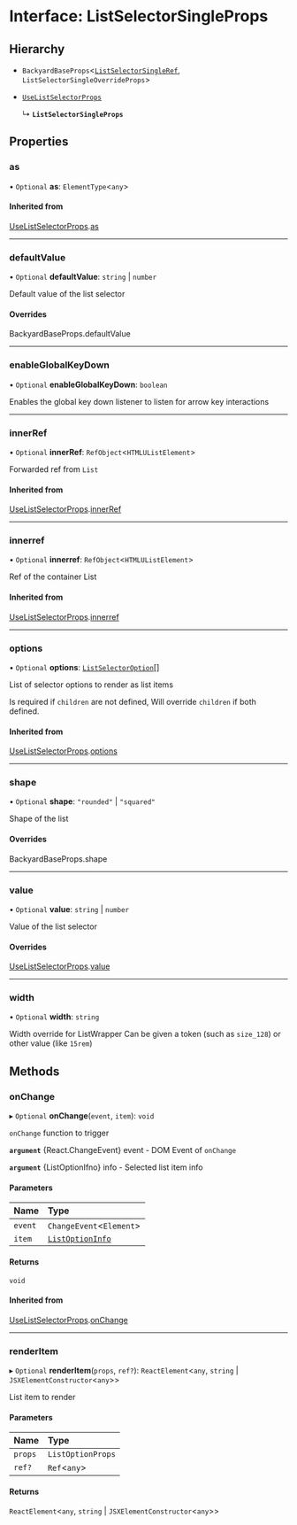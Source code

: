 # Interface: ListSelectorSingleProps

## Hierarchy

- `BackyardBaseProps`<[`ListSelectorSingleRef`](../README.md#listselectorsingleref), `ListSelectorSingleOverrideProps`\>

- [`UseListSelectorProps`](UseListSelectorProps.md)

  ↳ **`ListSelectorSingleProps`**

## Properties

### as

• `Optional` **as**: `ElementType`<`any`\>

#### Inherited from

[UseListSelectorProps](UseListSelectorProps.md).[as](UseListSelectorProps.md#as)

___

### defaultValue

• `Optional` **defaultValue**: `string` \| `number`

Default value of the list selector

#### Overrides

BackyardBaseProps.defaultValue

___

### enableGlobalKeyDown

• `Optional` **enableGlobalKeyDown**: `boolean`

Enables the global key down listener to listen for arrow key interactions

___

### innerRef

• `Optional` **innerRef**: `RefObject`<`HTMLUListElement`\>

Forwarded ref from `List`

#### Inherited from

[UseListSelectorProps](UseListSelectorProps.md).[innerRef](UseListSelectorProps.md#innerref)

___

### innerref

• `Optional` **innerref**: `RefObject`<`HTMLUListElement`\>

Ref of the container List

#### Inherited from

[UseListSelectorProps](UseListSelectorProps.md).[innerref](UseListSelectorProps.md#innerref)

___

### options

• `Optional` **options**: [`ListSelectorOption`](ListSelectorOption.md)[]

List of selector options to render as list items

Is required if `children` are not defined,
Will override `children` if both defined.

#### Inherited from

[UseListSelectorProps](UseListSelectorProps.md).[options](UseListSelectorProps.md#options)

___

### shape

• `Optional` **shape**: ``"rounded"`` \| ``"squared"``

Shape of the list

#### Overrides

BackyardBaseProps.shape

___

### value

• `Optional` **value**: `string` \| `number`

Value of the list selector

#### Overrides

[UseListSelectorProps](UseListSelectorProps.md).[value](UseListSelectorProps.md#value)

___

### width

• `Optional` **width**: `string`

Width override for ListWrapper
Can be given a token (such as `size_128`) or other value (like `15rem`)

## Methods

### onChange

▸ `Optional` **onChange**(`event`, `item`): `void`

`onChange` function to trigger

**`argument`** {React.ChangeEvent} event - DOM Event of `onChange`

**`argument`** {ListOptionIfno} info -  Selected list item info

#### Parameters

| Name | Type |
| :------ | :------ |
| `event` | `ChangeEvent`<`Element`\> |
| `item` | [`ListOptionInfo`](ListOptionInfo.md) |

#### Returns

`void`

#### Inherited from

[UseListSelectorProps](UseListSelectorProps.md).[onChange](UseListSelectorProps.md#onchange)

___

### renderItem

▸ `Optional` **renderItem**(`props`, `ref?`): `ReactElement`<`any`, `string` \| `JSXElementConstructor`<`any`\>\>

List item to render

#### Parameters

| Name | Type |
| :------ | :------ |
| `props` | `ListOptionProps` |
| `ref?` | `Ref`<`any`\> |

#### Returns

`ReactElement`<`any`, `string` \| `JSXElementConstructor`<`any`\>\>
